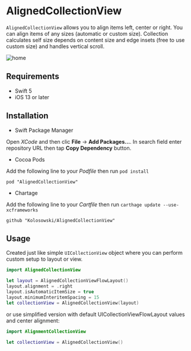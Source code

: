 # AlignedCollectionView

`AlignedCollectionView` allows you to align items left, center or right. You can align items of any sizes (automatic or custom size). Collection calculates self size depends on content size and edge insets (free to use custom size) and handles vertical scroll.

![home](https://user-images.githubusercontent.com/51852330/185559041-895e9a8a-441d-4dc3-9d1c-e4490a5e2240.png)


## Requirements
* Swift 5
* iOS 13 or later


## Installation
* Swift Package Manager

Open *XCode* and then clic **File** -> **Add Packages...**. In search field enter repository URL then tap **Copy Dependency** button.

* Cocoa Pods

Add the following line to your *Podfile* then run `pod install`
```
pod "AlignedCollectionView"
```

* Chartage

Add the following line to your *Cartfile* then run `carthage update --use-xcframeworks`
```
github "Kolosowski/AlignedCollectionView"
```

## Usage
Created just like simple `UICollectionView` object where you can perform custom setup to layout or view.
```swift
import AlignedCollectionView

let layout = AlignedCollectionViewFlowLayout()
layout.alignment = .right
layout.isAutomaticItemSize = true
layout.minimumInteritemSpacing = 15
let collectionView = AlignedCollectionView(layout)
```

or use simplified version with default UICollectionViewFlowLayout values and center alignment:
```swift
import AlignmentCollectionView

let collectionView = AlignedCollectionView()
```
